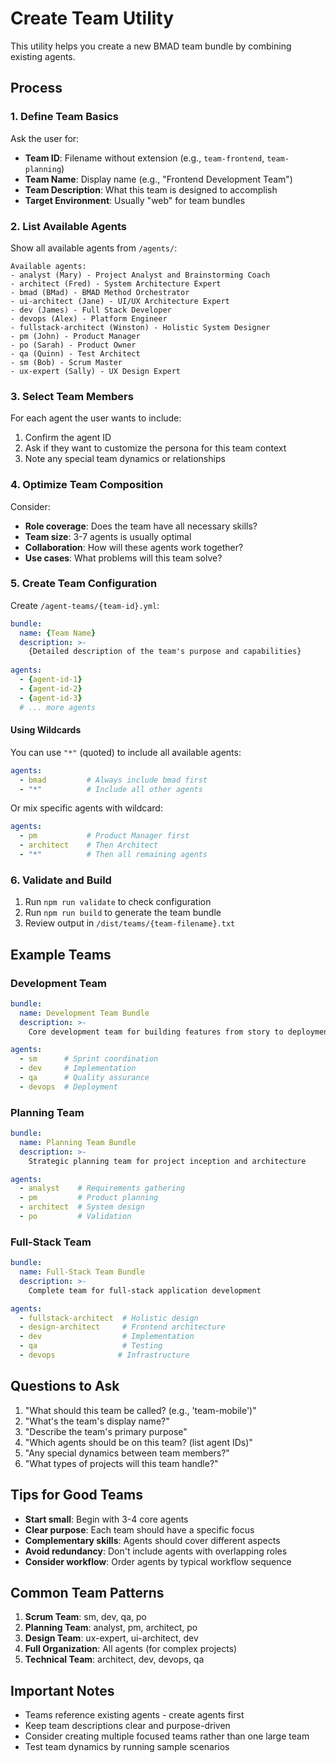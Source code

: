 # Create Team Utility

This utility helps you create a new BMAD team bundle by combining existing agents.

## Process

### 1. Define Team Basics

Ask the user for:

- **Team ID**: Filename without extension (e.g., `team-frontend`, `team-planning`)
- **Team Name**: Display name (e.g., "Frontend Development Team")
- **Team Description**: What this team is designed to accomplish
- **Target Environment**: Usually "web" for team bundles

### 2. List Available Agents

Show all available agents from `/agents/`:

```
Available agents:
- analyst (Mary) - Project Analyst and Brainstorming Coach
- architect (Fred) - System Architecture Expert
- bmad (BMad) - BMAD Method Orchestrator
- ui-architect (Jane) - UI/UX Architecture Expert
- dev (James) - Full Stack Developer
- devops (Alex) - Platform Engineer
- fullstack-architect (Winston) - Holistic System Designer
- pm (John) - Product Manager
- po (Sarah) - Product Owner
- qa (Quinn) - Test Architect
- sm (Bob) - Scrum Master
- ux-expert (Sally) - UX Design Expert
```

### 3. Select Team Members

For each agent the user wants to include:

1. Confirm the agent ID
2. Ask if they want to customize the persona for this team context
3. Note any special team dynamics or relationships

### 4. Optimize Team Composition

Consider:

- **Role coverage**: Does the team have all necessary skills?
- **Team size**: 3-7 agents is usually optimal
- **Collaboration**: How will these agents work together?
- **Use cases**: What problems will this team solve?

### 5. Create Team Configuration

Create `/agent-teams/{team-id}.yml`:

```yaml
bundle:
  name: {Team Name}
  description: >-
    {Detailed description of the team's purpose and capabilities}
  
agents:
  - {agent-id-1}
  - {agent-id-2}
  - {agent-id-3}
  # ... more agents
```

#### Using Wildcards

You can use `"*"` (quoted) to include all available agents:

```yaml
agents:
  - bmad         # Always include bmad first
  - "*"          # Include all other agents
```

Or mix specific agents with wildcard:

```yaml
agents:
  - pm           # Product Manager first
  - architect    # Then Architect
  - "*"          # Then all remaining agents
```

### 6. Validate and Build

1. Run `npm run validate` to check configuration
2. Run `npm run build` to generate the team bundle
3. Review output in `/dist/teams/{team-filename}.txt`

## Example Teams

### Development Team
```yaml
bundle:
  name: Development Team Bundle
  description: >-
    Core development team for building features from story to deployment

agents:
  - sm      # Sprint coordination
  - dev     # Implementation
  - qa      # Quality assurance
  - devops  # Deployment
```

### Planning Team
```yaml
bundle:
  name: Planning Team Bundle
  description: >-
    Strategic planning team for project inception and architecture

agents:
  - analyst    # Requirements gathering
  - pm         # Product planning
  - architect  # System design
  - po         # Validation
```

### Full-Stack Team
```yaml
bundle:
  name: Full-Stack Team Bundle
  description: >-
    Complete team for full-stack application development

agents:
  - fullstack-architect  # Holistic design
  - design-architect     # Frontend architecture
  - dev                  # Implementation
  - qa                   # Testing
  - devops              # Infrastructure
```

## Questions to Ask

1. "What should this team be called? (e.g., 'team-mobile')"
2. "What's the team's display name?"
3. "Describe the team's primary purpose"
4. "Which agents should be on this team? (list agent IDs)"
5. "Any special dynamics between team members?"
6. "What types of projects will this team handle?"

## Tips for Good Teams

- **Start small**: Begin with 3-4 core agents
- **Clear purpose**: Each team should have a specific focus
- **Complementary skills**: Agents should cover different aspects
- **Avoid redundancy**: Don't include agents with overlapping roles
- **Consider workflow**: Order agents by typical workflow sequence

## Common Team Patterns

1. **Scrum Team**: sm, dev, qa, po
2. **Planning Team**: analyst, pm, architect, po
3. **Design Team**: ux-expert, ui-architect, dev
4. **Full Organization**: All agents (for complex projects)
5. **Technical Team**: architect, dev, devops, qa

## Important Notes

- Teams reference existing agents - create agents first
- Keep team descriptions clear and purpose-driven
- Consider creating multiple focused teams rather than one large team
- Test team dynamics by running sample scenarios